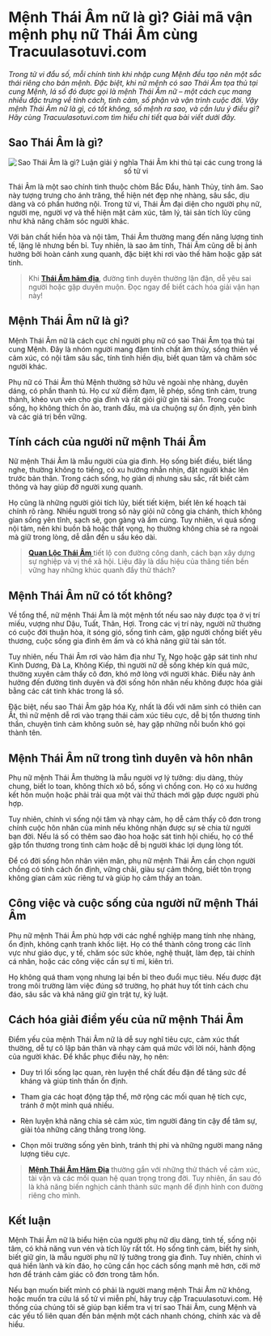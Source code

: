<h1 dir="ltr"><strong>Mệnh Thái Âm nữ là gì? Giải mã vận mệnh phụ nữ Thái Âm cùng Tracuulasotuvi.com</strong></h1>

<p dir="ltr"><em>Trong tử vi đẩu số, mỗi chính tinh khi nhập cung Mệnh đều tạo nên một sắc thái riêng cho bản mệnh. Đặc biệt, khi nữ mệnh có sao Thái Âm tọa thủ tại cung Mệnh, lá số đó được gọi là mệnh Thái Âm nữ &ndash; một cách cục mang nhiều đặc trưng về tính cách, tình cảm, số phận và vận trình cuộc đời. Vậy mệnh Thái Âm nữ là gì, có tốt không, số mệnh ra sao, và cần lưu ý điều gì? Hãy cùng Tracuulasotuvi.com tìm hiểu chi tiết qua bài viết dưới đây.</em></p>

<h2 dir="ltr"><strong>Sao Thái Âm là gì?</strong></h2>

<p dir="ltr" style="text-align:center"><img alt="Sao Thái Âm là gì? Luận giải ý nghĩa Thái Âm khi thủ tại các cung trong lá số tử vi" src="https://tracuulasotuvi.com/wp-content/uploads/2024/07/sao-thai-am-6.jpg" /></p>

<p dir="ltr">Thái Âm là một sao chính tinh thuộc chòm Bắc Đẩu, hành Thủy, tính âm. Sao này tượng trưng cho ánh trăng, thể hiện nét đẹp nhẹ nhàng, sâu sắc, dịu dàng và có phần hướng nội. Trong tử vi, Thái Âm đại diện cho người phụ nữ, người mẹ, người vợ và thể hiện mặt cảm xúc, tâm lý, tài sản tích lũy cũng như khả năng chăm sóc người khác.</p>

<p dir="ltr">Với bản chất hiền hòa và nội tâm, Thái Âm thường mang đến năng lượng tinh tế, lặng lẽ nhưng bền bỉ. Tuy nhiên, là sao âm tính, Thái Âm cũng dễ bị ảnh hưởng bởi hoàn cảnh xung quanh, đặc biệt khi rơi vào thế hãm hoặc gặp sát tinh.</p>

<blockquote>
<p dir="ltr">Khi <strong><a href="https://tracuulasotuvi.com/thai-am.html">Thái Âm hãm địa</a></strong>, đường tình duyên thường lận đận, dễ yêu sai người hoặc gặp duyên muộn. Đọc ngay để biết cách hóa giải vận hạn này!</p>
</blockquote>

<h2 dir="ltr"><strong>Mệnh Thái Âm nữ là gì?</strong></h2>

<p dir="ltr">Mệnh Thái Âm nữ là cách cục chỉ người phụ nữ có sao Thái Âm tọa thủ tại cung Mệnh. Đây là nhóm người mang đậm tính chất âm thủy, sống thiên về cảm xúc, có nội tâm sâu sắc, tính tình hiền dịu, biết quan tâm và chăm sóc người khác.</p>

<p dir="ltr">Phụ nữ có Thái Âm thủ Mệnh thường sở hữu vẻ ngoài nhẹ nhàng, duyên dáng, có phần thanh tú. Họ cư xử điềm đạm, lễ phép, sống tình cảm, trung thành, khéo vun vén cho gia đình và rất giỏi giữ gìn tài sản. Trong cuộc sống, họ không thích ồn ào, tranh đấu, mà ưa chuộng sự ổn định, yên bình và các giá trị bền vững.</p>

<h2 dir="ltr"><strong>Tính cách của người nữ mệnh Thái Âm</strong></h2>

<p dir="ltr">Nữ mệnh Thái Âm là mẫu người của gia đình. Họ sống biết điều, biết lắng nghe, thường không to tiếng, có xu hướng nhẫn nhịn, đặt người khác lên trước bản thân. Trong cách sống, họ giản dị nhưng sâu sắc, rất biết cảm thông và hay giúp đỡ người xung quanh.</p>

<p dir="ltr">Họ cũng là những người giỏi tích lũy, biết tiết kiệm, biết lên kế hoạch tài chính rõ ràng. Nhiều người trong số này giỏi nữ công gia chánh, thích không gian sống yên tĩnh, sạch sẽ, gọn gàng và ấm cúng. Tuy nhiên, vì quá sống nội tâm, nên khi buồn bã hoặc thất vọng, họ thường không chia sẻ ra ngoài mà giữ trong lòng, dễ dẫn đến u sầu kéo dài.</p>

<blockquote>
<p dir="ltr"><a href="https://plaza.rakuten.co.jp/khuctuong/diary/202508080004/"><strong>Quan Lộc Thái Âm</strong> </a>tiết lộ con đường công danh, cách bạn xây dựng sự nghiệp và vị thế xã hội. Liệu đây là dấu hiệu của thăng tiến bền vững hay những khúc quanh đầy thử thách?</p>
</blockquote>

<h2 dir="ltr"><strong>Mệnh Thái Âm nữ có tốt không?</strong></h2>

<p dir="ltr">Về tổng thể, nữ mệnh Thái Âm là một mệnh tốt nếu sao này được tọa ở vị trí miếu, vượng như Dậu, Tuất, Thân, Hợi. Trong các vị trí này, người nữ thường có cuộc đời thuận hòa, ít sóng gió, sống tình cảm, gặp người chồng biết yêu thương, cuộc sống gia đình êm ấm và có khả năng giữ tài sản tốt.</p>

<p dir="ltr">Tuy nhiên, nếu Thái Âm rơi vào hãm địa như Tỵ, Ngọ hoặc gặp sát tinh như Kình Dương, Đà La, Không Kiếp, thì người nữ dễ sống khép kín quá mức, thường xuyên cảm thấy cô đơn, khó mở lòng với người khác. Điều này ảnh hưởng đến đường tình duyên và đời sống hôn nhân nếu không được hóa giải bằng các cát tinh khác trong lá số.</p>

<p dir="ltr">Đặc biệt, nếu sao Thái Âm gặp hóa Kỵ, nhất là đối với năm sinh có thiên can Ất, thì nữ mệnh dễ rơi vào trạng thái cảm xúc tiêu cực, dễ bị tổn thương tinh thần, chuyện tình cảm không suôn sẻ, hay gặp những nỗi buồn khó gọi thành tên.</p>

<h2 dir="ltr"><strong>Mệnh Thái Âm nữ trong tình duyên và hôn nhân</strong></h2>

<p dir="ltr">Phụ nữ mệnh Thái Âm thường là mẫu người vợ lý tưởng: dịu dàng, thủy chung, biết lo toan, không thích xô bồ, sống vì chồng con. Họ có xu hướng kết hôn muộn hoặc phải trải qua một vài thử thách mới gặp được người phù hợp.</p>

<p dir="ltr">Tuy nhiên, chính vì sống nội tâm và nhạy cảm, họ dễ cảm thấy cô đơn trong chính cuộc hôn nhân của mình nếu không nhận được sự sẻ chia từ người bạn đời. Nếu lá số có thêm sao đào hoa hoặc sát tinh hội chiếu, họ có thể gặp tổn thương trong tình cảm hoặc dễ bị người khác lợi dụng lòng tốt.</p>

<p dir="ltr">Để có đời sống hôn nhân viên mãn, phụ nữ mệnh Thái Âm cần chọn người chồng có tính cách ổn định, vững chãi, giàu sự cảm thông, biết tôn trọng không gian cảm xúc riêng tư và giúp họ cảm thấy an toàn.</p>

<h2 dir="ltr"><strong>Công việc và cuộc sống của người nữ mệnh Thái Âm</strong></h2>

<p dir="ltr">Phụ nữ mệnh Thái Âm phù hợp với các nghề nghiệp mang tính nhẹ nhàng, ổn định, không cạnh tranh khốc liệt. Họ có thể thành công trong các lĩnh vực như giáo dục, y tế, chăm sóc sức khỏe, nghệ thuật, làm đẹp, tài chính cá nhân, hoặc các công việc cần sự tỉ mỉ, kiên trì.</p>

<p dir="ltr">Họ không quá tham vọng nhưng lại bền bỉ theo đuổi mục tiêu. Nếu được đặt trong môi trường làm việc đúng sở trường, họ phát huy tốt tính cách chu đáo, sâu sắc và khả năng giữ gìn trật tự, kỷ luật.</p>

<h2 dir="ltr"><strong>Cách hóa giải điểm yếu của nữ mệnh Thái Âm</strong></h2>

<p dir="ltr">Điểm yếu của mệnh Thái Âm nữ là dễ suy nghĩ tiêu cực, cảm xúc thất thường, dễ tự cô lập bản thân và nhạy cảm quá mức với lời nói, hành động của người khác. Để khắc phục điều này, họ nên:</p>

<ul>
	<li dir="ltr">
	<p dir="ltr">Duy trì lối sống lạc quan, rèn luyện thể chất đều đặn để tăng sức đề kháng và giúp tinh thần ổn định.</p>
	</li>
	<li dir="ltr">
	<p dir="ltr">Tham gia các hoạt động tập thể, mở rộng các mối quan hệ tích cực, tránh ở một mình quá nhiều.</p>
	</li>
	<li dir="ltr">
	<p dir="ltr">Rèn luyện khả năng chia sẻ cảm xúc, tìm người đáng tin cậy để tâm sự, giải tỏa những căng thẳng trong lòng.</p>
	</li>
	<li dir="ltr">
	<p dir="ltr">Chọn môi trường sống yên bình, tránh thị phi và những người mang năng lượng tiêu cực.</p>
	</li>
</ul>

<blockquote>
<p dir="ltr"><a href="https://www.hackerrank.com/khuctuong-1"><strong>Mệnh Thái Âm Hãm Địa</strong></a> thường gắn với những thử thách về cảm xúc, tài vận và các mối quan hệ quan trọng trong đời. Tuy nhiên, ẩn sau đó là khả năng biến nghịch cảnh thành sức mạnh để định hình con đường riêng cho mình.</p>
</blockquote>

<h2 dir="ltr"><strong>Kết luận</strong></h2>

<p dir="ltr">Mệnh Thái Âm nữ là biểu hiện của người phụ nữ dịu dàng, tinh tế, sống nội tâm, có khả năng vun vén và tích lũy rất tốt. Họ sống tình cảm, biết hy sinh, biết giữ gìn, là mẫu người phụ nữ lý tưởng trong gia đình. Tuy nhiên, chính vì quá hiền lành và kín đáo, họ cũng cần học cách sống mạnh mẽ hơn, cởi mở hơn để tránh cảm giác cô đơn trong tâm hồn.</p>

<p dir="ltr">Nếu bạn muốn biết mình có phải là người mang mệnh Thái Âm nữ không, hoặc muốn tra cứu lá số tử vi miễn phí, hãy truy cập Tracuulasotuvi.com. Hệ thống của chúng tôi sẽ giúp bạn kiểm tra vị trí sao Thái Âm, cung Mệnh và các yếu tố liên quan đến bản mệnh một cách nhanh chóng, chính xác và dễ hiểu.</p>

<h1 dir="ltr">&nbsp;</h1>
